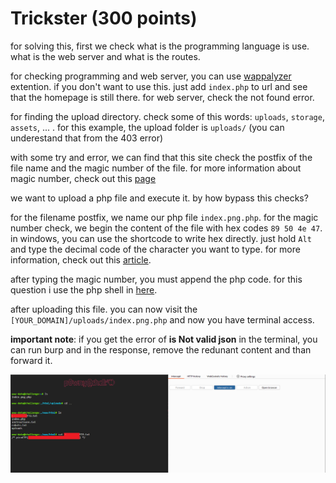 # Trickster (300 points)

for solving this, first we check what is the programming language is use. what is the web server and what is the routes.

for checking programming and web server, you can use [wappalyzer](https://www.wappalyzer.com/) extention. if you don't want to use this. just add `index.php` to url and see that the homepage is still there. for web server, check the not found error.

for finding the upload directory. check some of this words: `uploads`, `storage`, `assets`, ... . for this example, the upload folder is `uploads/` (you can underestand that from the 403 error)

with some try and error, we can find that this site check the postfix of the file name and the magic number of the file.
for more information about magic number, check out this [page](https://gist.github.com/leommoore/f9e57ba2aa4bf197ebc5)

we want to upload a php file and execute it. by how bypass this checks? 

for the filename postfix, we name our php file `index.png.php`. for the magic number check, we begin the content of the file with hex codes `89 50 4e 47`. in windows, you can use the shortcode to write hex directly. just hold `Alt` and type the decimal code of the character you want to type. for more information, check out this [article](https://www.freecodecamp.org/news/alt-codes-special-characters-keyboard-symbols-windows-list/).

after typing the magic number, you must append the php code. for this question i use the php shell in [here](https://github.com/flozz/p0wny-shell).

after uploading this file. you can now visit the `[YOUR_DOMAIN]/uploads/index.png.php` and now you have terminal access.

**important note**: if you get the error of **is Not valid json** in the terminal, you can run burp and in the response, remove the redunant content and than forward it.

![solution](../statics/trickster_01.png)
